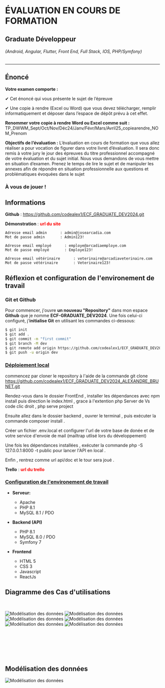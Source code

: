# ÉVALUATION EN COURS DE FORMATION
## Graduate Développeur
###### (Android, Angular, Flutter, Front End, Full Stack, IOS, PHP/Symfony)

---

## Énoncé

**Votre examen comporte :**

✔ Cet énoncé qui vous présente le sujet de l’épreuve

✔ Une copie à rendre (Excel ou Word) que vous devez télécharger, remplir informatiquement et déposer dans l’espace de dépôt prévu à cet effet.


**Renommer votre copie à rendre Word ou Excel comme suit :**
TP_DWWM_Sept/Oct/Nov/Déc24/Janv/Févr/Mars/Avril25_copiearendre_NOM_Prenom

**Objectifs de l’évaluation :**
L’évaluation en cours de formation que vous allez réaliser a pour vocation de figurer dans votre livret d’évaluation. Il sera donc remis à votre jury le jour des épreuves du titre professionnel accompagné de votre évaluation et du sujet initial.
Nous vous demandons de vous mettre en situation d’examen. Prenez le temps de lire le sujet et de manipuler les annexes afin de répondre en situation professionnelle aux questions et problématiques évoquées dans le sujet


### À vous de jouer !

## Informations

**Github** : https://github.com/codealex1/ECF_GRADUATE_DEV2024.git

**Démonstration** : <span style="color:red">**url du site**</span>

    Adresse email admin      : admin@josearcadia.com
    Mot de passe admin       : Admin123!

    Adresse email employé      : employe@arcadiaemploye.com
    Mot de passe employé       : Employe123!

    Adresse email vétérinaire      : veterinaire@arcadiaveterinaire.com
    Mot de passe vétérinaire       : Veterinaire123!

## Réflexion et configuration de l'environement de travail 

### Git et Github

Pour commencer, j'ouvre **un nouveau "Repository"** dans mon espace **Github** que je nomme **ECF-GRADUATE_DEV2024**.
Une fois celui-ci configuré, j'**initialise Git** en utilisant les commandes ci-dessous:

```bash
$ git init
$ git add .
$ git commit -m "first commit"
$ git branch -M dev
$ git remote add origin https://github.com/codealex1/ECF_GRADUATE_DEV2024_ALEXANDRE_BRUNET.git
$ git push -u origin dev
```

### <span style="text-decoration:underline">Déploiement local</span>

commencez par cloner le repository à l'aide de la commande git clone https://github.com/codealex1/ECF_GRADUATE_DEV2024_ALEXANDRE_BRUNET.git

Rendez-vous dans le dossier FrontEnd , installer les dépendances avec npm install
puis direction le index.html  , grace à l'extention php Server de Vs code clic droit , php serve project

Ensuite allez dans le dossier backend , ouvrer le terminal , puis exécuter la commande composer install . 

Créer un fichier .env.local et configurer l'url de votre base de donée et de votre service d'envoie de mail (mailtrap utlisé lors du développement)

Une fois les dépendances installées , exécuter la commande php -S 127.0.0.1:8000 -t public pour lancer l'API en local .

Enfin , rentrez comme url api/doc et le tour sera joué . 


**Trello** : <span style="color:red">**url du trello**</span>



### <span style="text-decoration:underline">Configuration de l'environement de travail</span>


- **Serveur:**
    + Apache
    + PHP 8.1
    + MySQL 8.1 / PDO


- **Backend (API)**
    + PHP 8.1
    + MySQL 8.0 / PDO
    + Symfony 7


- **Frontend**
    + HTML 5
    + CSS 3
    + Javascript
    + ReactJs



## Diagramme des Cas d'utilisations

<br />

![Modélisation des données](cas_utilisation1.png)
![Modélisation des données](cas_utilisation2.png)
![Modélisation des données](cas_utilisation3.png)
![Modélisation des données](cas_utilisation4.png)
![Modélisation des données](cas_utilisation5.png)
![Modélisation des données](cas_utilisation6.png)

<br /><br />

<br /><br />
## Modélisation des données

![Modélisation des données](bdd.png)




